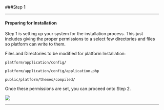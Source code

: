 ###Step 1

----------

#### Preparing for Installation

Step 1 is setting up your system for the installation process.  This just includes giving the proper permissions to a select few directories and files so platform can write to them.

Files and Directories to be modified for platform Installation:

`platform/application/config/`

`platform/application/config/application.php`

`public/platform/themes/compiled/`

Once these permissions are set, you can proceed onto Step 2.

<img src="/platform/manuals/img/installation/step1.jpg">

-----------
